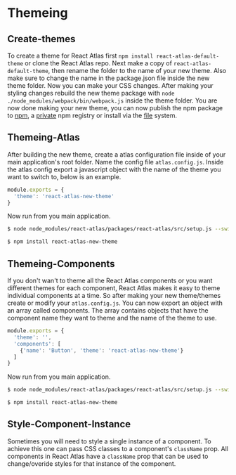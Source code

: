 
# Themeing

## Create-themes
To create a theme for React Atlas first `npm install react-atlas-default-theme` or clone the React Atlas repo. Next make a copy of `react-atlas-default-theme`, then rename the folder to the name of your new theme. Also make sure to change the name in the package.json file inside the new theme folder. Now you can make your CSS changes. After making your styling changes rebuild the new theme package with `node ./node_modules/webpack/bin/webpack.js` inside the theme folder. You are now done making your new theme, you can now publish the npm package to [npm](https://docs.npmjs.com/cli/publish), a [private](https://docs.npmjs.com/private-modules/intro) npm registry or install via the [file](http://stackoverflow.com/questions/15806241/how-to-specify-local-modules-as-npm-package-dependencies) system.

## Themeing-Atlas
  After building the new theme, create a atlas configuration file inside of your main application's root folder. Name the config file `atlas.config.js`. Inside the atlas config export a javascript object with the name of the theme you want to switch to, below is an example.

  ```javascript
  module.exports = {
    'theme': 'react-atlas-new-theme'
  }
  ```
  Now run from you main application.
  ```bash
  $ node node_modules/react-atlas/packages/react-atlas/src/setup.js --switch

  $ npm install react-atlas-new-theme
  ```
## Themeing-Components
If you don't wan't to theme all the React Atlas components or you want different themes for each component, React Atlas makes it easy to theme
individual components at a time. So after making your new theme/themes create or modify your `atlas.config.js`. You can now export an object with an array called components. The array contains objects that have the component name they want to theme and the name of the theme to use.
```javascript
module.exports = {
  'theme': '',
  'components': [
    {'name': 'Button', 'theme': 'react-atlas-new-theme'}
  ]
}
```
Now run from you main application.
```bash
$ node node_modules/react-atlas/packages/react-atlas/src/setup.js --switch

$ npm install react-atlas-new-theme
```

## Style-Component-Instance
Sometimes you will need to style a single instance of a component. To achieve this one can pass CSS classes to a component's `className` prop. All components in React Atlas have a `className` prop that can be used to change/overide styles for that instance of the component.
